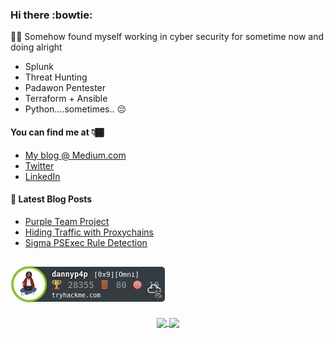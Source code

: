 ### Hi there :bowtie:

🥷🏾 Somehow found myself working in cyber security for sometime now and doing alright

* Splunk
* Threat Hunting
* Padawon Pentester
* Terraform + Ansible
* Python....sometimes.. :pensive:



#### You can find me at 👇🏾
* [My blog @ Medium.com](https://medium.com/@DatBoyBlu3)
* [Twitter](https://twitter.com/datboyblu3)
* [LinkedIn](https://linkedin.com/in/danieledwards)

#### 📝 Latest Blog Posts
* [Purple Team Project](https://medium.com/@george.seif94/a-full-tutorial-on-how-to-use-github-88466bac7d42)
* [Hiding Traffic with Proxychains](https://medium.com/@DatBoyBlu3/shhhhh-hide-traffic-with-proxychains-31a7b6ee7799)
* [Sigma PSExec Rule Detection](https://medium.com/@DatBoyBlu3/sigma-rule-psexec-command-execution-684bbc036cbe)


![tryhackme stats!](https://github.com/datboyblu3/datboyblu3/blob/main/access/tryhackme2.png)
---

<p align="center">
  
<a href="https://github.com/datboyblu3/datboyblu3">
  <img align="center" src="https://github-readme-stats.vercel.app/api?username=datboyblu3&include_all_commits=true&custom_title=datboyblu3+GitHub+Stats&hide=contribs&show_icons=true&line_height=32&count_private=true&title_color=ffffff&text_color=c9cacc&icon_color=53B1A8&bg_color=1a1a1a"/>
</a>

<a href="https://github.com/datboyblu3/datboyblu3">
  <img align="center" src="https://github-readme-stats.vercel.app/api/top-langs/?username=datboyblu3&hide_title=false&exclude_repo=datboyblu3.github.io&langs_count=3&layout=default&hide_border=false&bg_color=1a1a1a&text_color=c9cacc&title_color=ffffff"/>
</a>
</p>
<!--
**datboyblu3/datboyblu3** is a ✨ _special_ ✨ repository because its `README.md` (this file) appears on your GitHub profile.

Here are some ideas to get you started:

- 🔭 I’m currently working on ...
- 🌱 I’m currently learning ...
- 👯 I’m looking to collaborate on ...
- 🤔 I’m looking for help with ...
- 💬 Ask me about ...
- 📫 How to reach me: ...
- 😄 Pronouns: ...
- ⚡ Fun fact: ...
-->
